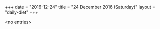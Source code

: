 +++
date = "2016-12-24"
title = "24 December 2016 (Saturday)"
layout = "daily-diet"
+++


\<no entries\>
